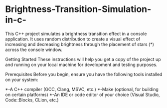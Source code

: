 # Brightness-Transition-Simulation-in-c-
This C++ project simulates a brightness transition effect in a console application. It uses random distribution to create a visual effect of increasing and decreasing brightness through the placement of stars (*) across the console window.


Getting Started
These instructions will help you get a copy of the project up and running on your local machine for development and testing purposes.

Prerequisites
Before you begin, ensure you have the following tools installed on your system:

*-A C++ compiler (GCC, Clang, MSVC, etc.)
*-Make (optional, for building on certain platforms)
*-An IDE or code editor of your choice (Visual Studio, Code::Blocks, CLion, etc.)
